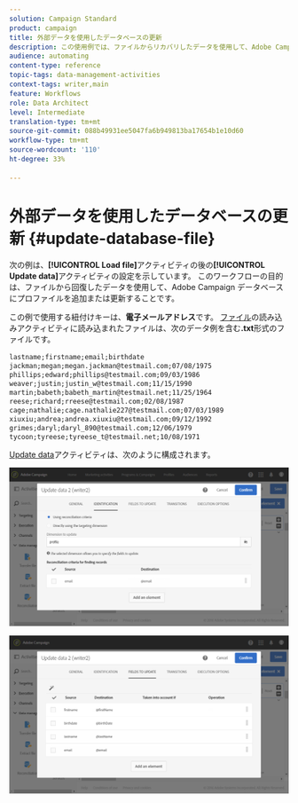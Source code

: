 ```yaml
---
solution: Campaign Standard
product: campaign
title: 外部データを使用したデータベースの更新
description: この使用例では、ファイルからリカバリしたデータを使用して、Adobe Campaignデータベースにプロファイルを追加または更新する方法を示します。
audience: automating
content-type: reference
topic-tags: data-management-activities
context-tags: writer,main
feature: Workflows
role: Data Architect
level: Intermediate
translation-type: tm+mt
source-git-commit: 088b49931ee5047fa6b949813ba17654b1e10d60
workflow-type: tm+mt
source-wordcount: '110'
ht-degree: 33%

---
```



# 外部データを使用したデータベースの更新 {#update-database-file}

次の例は、**[!UICONTROL Load file]**&#x200B;アクティビティの後の&#x200B;**[!UICONTROL Update data]**&#x200B;アクティビティの設定を示しています。 このワークフローの目的は、ファイルから回復したデータを使用して、Adobe Campaign データベースにプロファイルを追加または更新することです。

この例で使用する紐付けキーは、**電子メールアドレス**&#x200B;です。 [ファイル](../../automating/using/load-file.md)の読み込みアクティビティに読み込まれたファイルは、次のデータ例を含む&#x200B;**.txt**&#x200B;形式のファイルです。

```
lastname;firstname;email;birthdate
jackman;megan;megan.jackman@testmail.com;07/08/1975
phillips;edward;phillips@testmail.com;09/03/1986
weaver;justin;justin_w@testmail.com;11/15/1990
martin;babeth;babeth_martin@testmail.net;11/25/1964
reese;richard;rreese@testmail.com;02/08/1987
cage;nathalie;cage.nathalie227@testmail.com;07/03/1989
xiuxiu;andrea;andrea.xiuxiu@testmail.com;09/12/1992
grimes;daryl;daryl_890@testmail.com;12/06/1979
tycoon;tyreese;tyreese_t@testmail.net;10/08/1971
```

[Update data](../../automating/using/update-data.md)アクティビティは、次のように構成されます。

![](assets/deduplication_example2_writer1.png)

![](assets/deduplication_example2_writer2.png)
